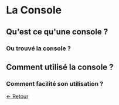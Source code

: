 # La Console

## Qu'est ce qu'une console ?

### Ou trouvé la console ?

## Comment utilisé la console ?

### Comment facilité son utilisation ?

[<- Retour][l]

[l]:https://github.com/Chakyu23/Shell/blob/main/README.md
